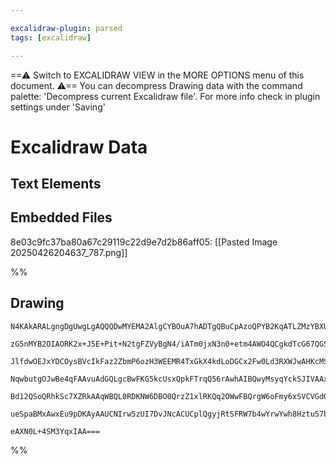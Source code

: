 ```yaml
---

excalidraw-plugin: parsed
tags: [excalidraw]

---
```

==⚠  Switch to EXCALIDRAW VIEW in the MORE OPTIONS menu of this document. ⚠== You can decompress Drawing data with the command palette: 'Decompress current Excalidraw file'. For more info check in plugin settings under 'Saving'


# Excalidraw Data

## Text Elements
## Embedded Files
8e03c9fc37ba80a67c29119c22d9e7d2b86aff05: [[Pasted Image 20250426204637_787.png]]

%%
## Drawing
```compressed-json
N4KAkARALgngDgUwgLgAQQQDwMYEMA2AlgCYBOuA7hADTgQBuCpAzoQPYB2KqATLZMzYBXUtiRoIACyhQ4zZAHoFAc0JRJQgEYA6bGwC2CgF7N6hbEcK4OCtptbErHALRY8RMpWdx8Q1TdIEfARcZgRmBShcZQUebQBGAAYEmjoghH0EDihmbgBtcDBQMBKIEm4ITAAxOAARABkANiqAYXiAMwAFACkAQQBxDk0AIR4AZmVcVJLIWEQKwn1opH5S

zG5nMYB2OIAORK2x+J5E+Pit+N2tgFZVyBgN4/iATm0jxN3n0+etm4AWO4QCgkdTcG67QGSBCEZTSbhJRpbQHWZTBbiJQHMKCkNgAawQLTY+DYpAq2OszDguEC2WmpU0uGwuOUOKEHGIhOJpIk5I4lOpWSgdMg7UI+HwAGVYGiJIIPMKIFicfiAOogyTcPiFATYvEIKUwGXoOXlQGs2EccK5NDxQFsKnYNQPG2JDHaiAs4RwACSxGtqDyAF1Ae1y

JlfdwOEJxYDCOysBVcIkFaz2ZbmP6ozH3WEEMR4TxGkX4kdLoDGCx2Fw0Ld3RXWJwAHKcMSa+J/C7xRGJRqx5i1dJQPPcdoEMKAzTCdkAUWCmWymej+EBQjgxFwQ/zNq2f2uFw7z2LAPdRA4uMjS8BxKZw7Qo/w45zUSgQn9EEQ7LjygVouCEYkuwIIkYzYM87TYNsDL7LgiLYDwzxnM8cE8MQzwIFsxA8JouyNLg7TtIk1wKsw7jiAG2pgLaFHx

NqwbutgOJwBe4qFAAvuAdGQLgcBwFKG5kcUsxQpkFTrqQ56rAwhAIBQwyMsyqYckSJIVAAxPhGntHSEDYCINJQN6Q76FKyoEsp3LoKp8QINZ1nabppD6YZGRyUynpskpXJkuQfJUvp9l6YKzn6FUYqStKZGKkSpqFDpgXZMFJl6mqxCgmgWqlA5TlGUl+IGkaUXypJWVBUZABKwgWla8LFfFBlGQA8g6Trwq6tWOaVGRVJwUBVLg+his6qC1pldX

Bd12QSoQRhkSc7XZRkAAqWBQL0RDKNW6DBO0QrzZ1xlRKQq2OWwFBQrgW6oFmy6xSVCVGdO7K9CdZ0hJdEDUjiVB7fdGTPV9i3wJFinaSROLigAGtwYzXNcCQ8CWzyfDwe67McI0CAxRL4AAmvCjS7GM2h/K6jRjB2jTXI0KOSUYbAGNwgmQPQBBCGRNElKxP31RkFUeemb4g5JLIkFNM2am6pQi8QUoIExNbC6QJAALJsMQCCPbgmjBJd96PlLS

ueSpaBMxAwxEu9pDKAyAAUCNIrw5zUI7DvJNcACUCplQgyjRtSFRW7b4wYrwYwh8Hztu57bHc7lCBNVAVaLtmpShv1CDe/GSscN+JvulkWs69w2Js4C2BEPLqAlwggIcOnxekKX7rCFAp5kdXMexXYABWCDYDkEp13Aqvq5r2u3qges17FjKJ4wi30/gjPunMkVhME/dVgqulYgYgPzGg11XmwN662O08zBAoYGBK6Sb5wI7n1eoSrZv8+L8x+Bs

eAXN0L+4SM3YqxIAA===
```
%%